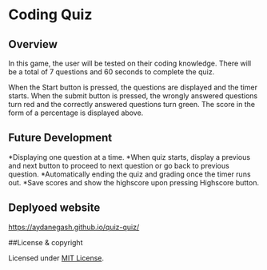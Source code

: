 # Coding Quiz

## Overview

In this game, the user will be tested on their coding
knowledge. There will be a total of 7 questions and 60 seconds to complete
the quiz. 

When the Start button is pressed, the questions are displayed and the timer starts. 
When the submit button is pressed, the wrongly answered questions turn red and the 
correctly answered questions turn green. The score in the form of a percentage is displayed
above. 

## Future Development

*Displaying one question at a time. 
*When quiz starts, display a previous and next button 
to proceed to next question or go back to previous question. 
*Automatically ending the quiz and grading once the timer runs out. 
*Save scores and show the highscore upon pressing Highscore button.

## Deplyoed website
https://aydanegash.github.io/quiz-quiz/ 



##License & copyright

Licensed under [MIT License](Licence).


                    